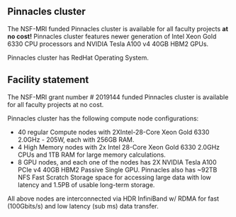 ## Pinnacles cluster <!-- {docsify-ignore} -->
The NSF-MRI funded Pinnacles cluster is available for all faculty projects __at no cost!__ Pinnacles cluster features newer generation of Intel Xeon Gold 6330 CPU processors and NVIDIA Tesla A100 v4 40GB HBM2 GPUs. 

Pinnacles cluster has RedHat Operating System.

## Facility statement <!-- {docsify-ignore} -->

The NSF-MRI grant number # 2019144 funded Pinnacles cluster is available for all faculty projects at no cost. 

Pinnacles cluster has the following compute node configurations: 
* 40 regular Compute nodes with 2XIntel-28-Core Xeon Gold 6330 2.0GHz - 205W, each with 256GB RAM. 
* 4 High Memory nodes with 2x Intel 28-Core Xeon Gold 6330 2.0GHz CPUs and 1TB RAM for large memory calculations.
* 8 GPU nodes, and each one of the nodes has 2X NVIDIA Tesla A100 PCIe v4 40GB HBM2 Passive Single GPU.
Pinnacles also has ~92TB NFS Fast Scratch Storage space for accessing large data with low latency and 1.5PB of usable long-term storage.

All above nodes are interconnected via HDR InfiniBand w/ RDMA for fast (100Gbits/s) and low latency (sub ms) data transfer.
